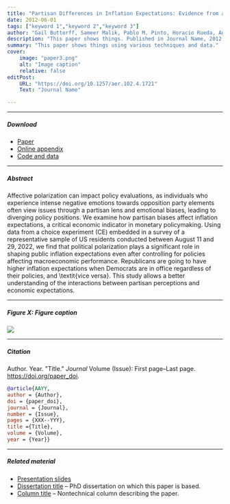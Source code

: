 ```yaml
---
title: "Partisan Differences in Inflation Expectations: Evidence from a Conjoint Experiment" 
date: 2012-06-01
tags: ["keyword 1","keyword 2","keyword 3"]
author: "Gail Buttorff, Sameer Malik, Pablo M. Pinto, Horacio Rueda, Agustín Vallejo, and M.C. Sunny Wong"
description: "This paper shows things. Published in Journal Name, 2012." 
summary: "This paper shows things using various techniques and data." 
cover:
    image: "paper3.png"
    alt: "Image caption"
    relative: false
editPost:
    URL: "https://doi.org/10.1257/aer.102.4.1721"
    Text: "Journal Name"

---
```


---

##### Download

+ [Paper](paper1.pdf)
+ [Online appendix](appendix1.pdf)
+ [Code and data](https://github.com/pmichaillat/job-rationing)

---

##### Abstract

Affective polarization can impact policy evaluations, as individuals who experience intense negative emotions towards opposition party elements often view issues through a partisan lens and emotional biases, leading to diverging policy positions. We examine how partisan biases affect inflation expectations, a critical economic indicator in monetary policymaking. Using data from a choice experiment (CE) embedded in a survey of a representative sample of US residents conducted between August 11 and 29, 2022, we find that political polarization plays a significant role in shaping public inflation expectations even after controlling for policies affecting macroeconomic performance. Republicans are going to have higher inflation expectations when Democrats are in office regardless of their policies, and \textit{vice versa}. This study allows a better understanding of the interactions between partisan perceptions and economic expectations.

---

##### Figure X: Figure caption

![](paper1.png)

---

##### Citation

Author. Year. "Title." *Journal* Volume (Issue): First page–Last page. https://doi.org/paper_doi.

```BibTeX
@article{AAYY,
author = {Author},
doi = {paper_doi},
journal = {Journal},
number = {Issue},
pages = {XXX--YYY},
title ={Title},
volume = {Volume},
year = {Year}}
```

---

##### Related material

+ [Presentation slides](presentation1.pdf)
+ [Dissertation title](https://escholarship.org/uc/item/7jr3m96r) – PhD dissertation on which this paper is based.
+ [Column title](https://cep.lse.ac.uk/pubs/download/cp365.pdf) – Nontechnical column describing the paper.


